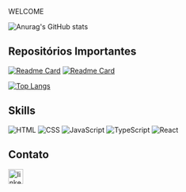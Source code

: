 WELCOME

![Anurag's GitHub stats](https://github-readme-stats.vercel.app/api?username=lucasakuhn&show_icons=true&theme=radical)

## Repositórios Importantes
[![Readme Card](https://github-readme-stats.vercel.app/api/pin/?username=lucasakuhn&repo=Be-The-Hero--Semana-Omnistack-11&theme=radical)](https://github.com/anuraghazra/github-readme-stats)
[![Readme Card](https://github-readme-stats.vercel.app/api/pin/?username=lucasakuhn&repo=Paradoxo-de-Monty-Hall&theme=radical)](https://github.com/anuraghazra/github-readme-stats)


[![Top Langs](https://github-readme-stats.vercel.app/api/top-langs/?username=lucasakuhn&layout=compact&theme=radical)](https://github.com/anuraghazra/github-readme-stats)


## Skills

![HTML](https://img.shields.io/badge/HTML5-E34F26?style=for-the-badge&logo=html5&logoColor=white)
![CSS](https://img.shields.io/badge/CSS3-1572B6?style=for-the-badge&logo=css3&logoColor=white)
![JavaScript](https://img.shields.io/badge/JavaScript-323330?style=for-the-badge&logo=javascript&logoColor=F7DF1E)
![TypeScript](https://img.shields.io/badge/TypeScript-007ACC?style=for-the-badge&logo=typescript&logoColor=white)
![React](https://img.shields.io/badge/React-20232A?style=for-the-badge&logo=react&logoColor=61DAFB)

## Contato

[<img src='https://img.shields.io/badge/LinkedIn-0077B5?style=for-the-badge&logo=linkedin&logoColor=white' alt='linkedIn' height='30'>](https://www.linkedin.com/in/lucasalankuhn/)
